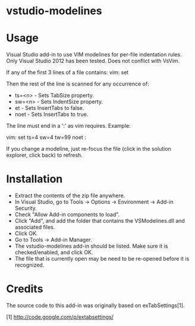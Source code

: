 vstudio-modelines
=================

# Usage
Visual Studio add-in to use VIM modelines for per-file indentation rules. Only Visual Studio 2012 has been tested. Does not conflict with VsVim.

If any of the first 3 lines of a file contains:
   vim: set

Then the rest of the line is scanned for any occurrence of:
* ts=\<n\>    - Sets TabSize property.
* sw=\<n\>    - Sets IndentSize property.
* et        - Sets InsertTabs to false.
* noet      - Sets InsertTabs to true.

The line must end in a ':' as vim requires. Example:

  vim: set ts=4 sw=4 tw=99 noet :

If you change a modeline, just re-focus the file (click in the solution explorer, click back) to refresh.

# Installation

* Extract the contents of the zip file anywhere.
* In Visual Studio, go to Tools -> Options -> Environment -> Add-in Security.
* Check "Allow Add-in components to load".
* Click "Add", and add the folder that contains the VSModelines.dll and associated files.
* Click OK.
* Go to Tools -> Add-in Manager.
* The vstudio-modelines add-in should be listed. Make sure it is checked/enabled, and click OK.
* The file that is currently open may be need to be re-opened before it is recognized.

# Credits

The source code to this add-in was originally based on exTabSettings[1].

[1] http://code.google.com/p/extabsettings/

